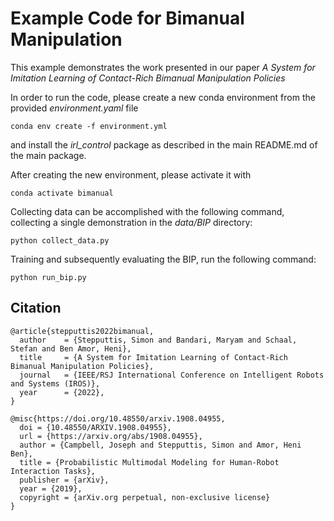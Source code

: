 # Example Code for Bimanual Manipulation

This example demonstrates the work presented in our paper _A System for Imitation Learning of Contact-Rich Bimanual Manipulation Policies_

In order to run the code, please create a new conda environment from the provided _environment.yaml_ file
```
conda env create -f environment.yml
```
and install the _irl\_control_ package as described in the main README.md of the main package.

After creating the new environment, please activate it with 
```
conda activate bimanual
```

Collecting data can be accomplished with the following command, collecting a single demonstration in the _data/BIP_ directory:
```
python collect_data.py
```

Training and subsequently evaluating the BIP, run the following command:
```
python run_bip.py
```

## Citation

```
@article{stepputtis2022bimanual,
  author    = {Stepputtis, Simon and Bandari, Maryam and Schaal, Stefan and Ben Amor, Heni},
  title     = {A System for Imitation Learning of Contact-Rich Bimanual Manipulation Policies},
  journal   = {IEEE/RSJ International Conference on Intelligent Robots and Systems (IROS)},
  year      = {2022},
}
```

```
@misc{https://doi.org/10.48550/arxiv.1908.04955,
  doi = {10.48550/ARXIV.1908.04955}, 
  url = {https://arxiv.org/abs/1908.04955},  
  author = {Campbell, Joseph and Stepputtis, Simon and Amor, Heni Ben},
  title = {Probabilistic Multimodal Modeling for Human-Robot Interaction Tasks},
  publisher = {arXiv},
  year = {2019},
  copyright = {arXiv.org perpetual, non-exclusive license}
}
```
